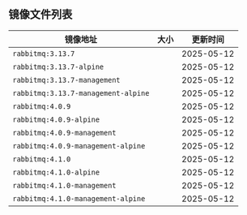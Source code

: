 
## 镜像文件列表

|镜像地址|大小|更新时间|
| --- |  --- | --- |
|`rabbitmq:3.13.7`||2025-05-12|
|`rabbitmq:3.13.7-alpine`||2025-05-12|
|`rabbitmq:3.13.7-management`||2025-05-12|
|`rabbitmq:3.13.7-management-alpine`||2025-05-12|
|`rabbitmq:4.0.9`||2025-05-12|
|`rabbitmq:4.0.9-alpine`||2025-05-12|
|`rabbitmq:4.0.9-management`||2025-05-12|
|`rabbitmq:4.0.9-management-alpine`||2025-05-12|
|`rabbitmq:4.1.0`||2025-05-12|
|`rabbitmq:4.1.0-alpine`||2025-05-12|
|`rabbitmq:4.1.0-management`||2025-05-12|
|`rabbitmq:4.1.0-management-alpine`||2025-05-12|


